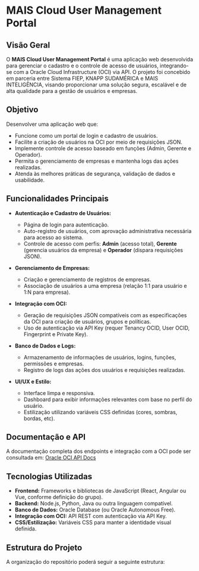 # MAIS Cloud User Management Portal

## Visão Geral

O **MAIS Cloud User Management Portal** é uma aplicação web desenvolvida para gerenciar o cadastro e o controle de acesso de usuários, integrando-se com a Oracle Cloud Infrastructure (OCI) via API. O projeto foi concebido em parceria entre Sistema FIEP, KNAPP SUDAMÉRICA e MAIS INTELIGÊNCIA, visando proporcionar uma solução segura, escalável e de alta qualidade para a gestão de usuários e empresas.

## Objetivo

Desenvolver uma aplicação web que:
- Funcione como um portal de login e cadastro de usuários.
- Facilite a criação de usuários na OCI por meio de requisições JSON.
- Implemente controle de acesso baseado em funções (Admin, Gerente e Operador).
- Permita o gerenciamento de empresas e mantenha logs das ações realizadas.
- Atenda às melhores práticas de segurança, validação de dados e usabilidade.

## Funcionalidades Principais

- **Autenticação e Cadastro de Usuários:**
  - Página de login para autenticação.
  - Auto-registro de usuários, com aprovação administrativa necessária para acesso ao sistema.
  - Controle de acesso com perfis: **Admin** (acesso total), **Gerente** (gerencia usuários da empresa) e **Operador** (dispara requisições JSON).

- **Gerenciamento de Empresas:**
  - Criação e gerenciamento de registros de empresas.
  - Associação de usuários a uma empresa (relação 1:1 para usuário e 1:N para empresa).

- **Integração com OCI:**
  - Geração de requisições JSON compatíveis com as especificações da OCI para criação de usuários, grupos e políticas.
  - Uso de autenticação via API Key (requer Tenancy OCID, User OCID, Fingerprint e Private Key).

- **Banco de Dados e Logs:**
  - Armazenamento de informações de usuários, logins, funções, permissões e empresas.
  - Registro de logs das ações dos usuários e requisições realizadas.

- **UI/UX e Estilo:**
  - Interface limpa e responsiva.
  - Dashboard para exibir informações relevantes com base no perfil do usuário.
  - Estilização utilizando variáveis CSS definidas (cores, sombras, bordas, etc).

## Documentação e API

A documentação completa dos endpoints e integração com a OCI pode ser consultada em:
[Oracle OCI API Docs](https://docs.oracle.com/en-us/iaas/api/#/en/identity/)

## Tecnologias Utilizadas

- **Frontend:** Frameworks e bibliotecas de JavaScript (React, Angular ou Vue, conforme definição do grupo).
- **Backend:** Node.js, Python, Java ou outra linguagem compatível.
- **Banco de Dados:** Oracle Database (ou Oracle Autonomous Free).
- **Integração com OCI:** API REST com autenticação via API Key.
- **CSS/Estilização:** Variáveis CSS para manter a identidade visual definida.

## Estrutura do Projeto

A organização do repositório poderá seguir a seguinte estrutura:

